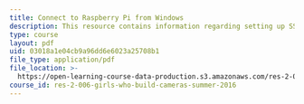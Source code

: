 ```yaml
---
title: Connect to Raspberry Pi from Windows
description: This resource contains information regarding setting up SSH.
type: course
layout: pdf
uid: 03018a1e04cb9a96dd6e6023a25708b1
file_type: application/pdf
file_location: >-
  https://open-learning-course-data-production.s3.amazonaws.com/res-2-006-girls-who-build-cameras-summer-2016/03018a1e04cb9a96dd6e6023a25708b1_MITRES_2_006SUM16_Connect.pdf
course_id: res-2-006-girls-who-build-cameras-summer-2016
---
```

